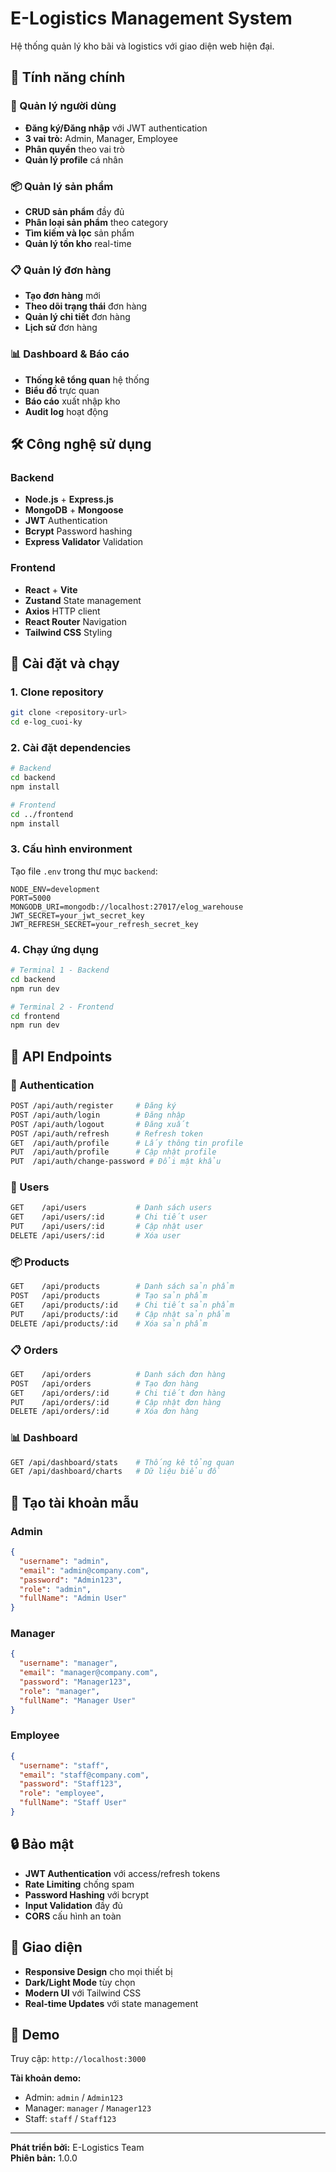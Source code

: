 # E-Logistics Management System

Hệ thống quản lý kho bãi và logistics với giao diện web hiện đại.

## 🚀 Tính năng chính

### 👥 Quản lý người dùng

- **Đăng ký/Đăng nhập** với JWT authentication
- **3 vai trò:** Admin, Manager, Employee
- **Phân quyền** theo vai trò
- **Quản lý profile** cá nhân

### 📦 Quản lý sản phẩm

- **CRUD sản phẩm** đầy đủ
- **Phân loại sản phẩm** theo category
- **Tìm kiếm và lọc** sản phẩm
- **Quản lý tồn kho** real-time

### 📋 Quản lý đơn hàng

- **Tạo đơn hàng** mới
- **Theo dõi trạng thái** đơn hàng
- **Quản lý chi tiết** đơn hàng
- **Lịch sử** đơn hàng

### 📊 Dashboard & Báo cáo

- **Thống kê tổng quan** hệ thống
- **Biểu đồ** trực quan
- **Báo cáo** xuất nhập kho
- **Audit log** hoạt động

## 🛠️ Công nghệ sử dụng

### Backend

- **Node.js** + **Express.js**
- **MongoDB** + **Mongoose**
- **JWT** Authentication
- **Bcrypt** Password hashing
- **Express Validator** Validation

### Frontend

- **React** + **Vite**
- **Zustand** State management
- **Axios** HTTP client
- **React Router** Navigation
- **Tailwind CSS** Styling

## 🚀 Cài đặt và chạy

### 1. Clone repository

```bash
git clone <repository-url>
cd e-log_cuoi-ky
```

### 2. Cài đặt dependencies

```bash
# Backend
cd backend
npm install

# Frontend
cd ../frontend
npm install
```

### 3. Cấu hình environment

Tạo file `.env` trong thư mục `backend`:

```env
NODE_ENV=development
PORT=5000
MONGODB_URI=mongodb://localhost:27017/elog_warehouse
JWT_SECRET=your_jwt_secret_key
JWT_REFRESH_SECRET=your_refresh_secret_key
```

### 4. Chạy ứng dụng

```bash
# Terminal 1 - Backend
cd backend
npm run dev

# Terminal 2 - Frontend
cd frontend
npm run dev
```

## 📡 API Endpoints

### 🔐 Authentication

```bash
POST /api/auth/register     # Đăng ký
POST /api/auth/login        # Đăng nhập
POST /api/auth/logout       # Đăng xuất
POST /api/auth/refresh      # Refresh token
GET  /api/auth/profile      # Lấy thông tin profile
PUT  /api/auth/profile      # Cập nhật profile
PUT  /api/auth/change-password # Đổi mật khẩu
```

### 👥 Users

```bash
GET    /api/users           # Danh sách users
GET    /api/users/:id       # Chi tiết user
PUT    /api/users/:id       # Cập nhật user
DELETE /api/users/:id       # Xóa user
```

### 📦 Products

```bash
GET    /api/products        # Danh sách sản phẩm
POST   /api/products        # Tạo sản phẩm
GET    /api/products/:id    # Chi tiết sản phẩm
PUT    /api/products/:id    # Cập nhật sản phẩm
DELETE /api/products/:id    # Xóa sản phẩm
```

### 📋 Orders

```bash
GET    /api/orders          # Danh sách đơn hàng
POST   /api/orders          # Tạo đơn hàng
GET    /api/orders/:id      # Chi tiết đơn hàng
PUT    /api/orders/:id      # Cập nhật đơn hàng
DELETE /api/orders/:id      # Xóa đơn hàng
```

### 📊 Dashboard

```bash
GET /api/dashboard/stats    # Thống kê tổng quan
GET /api/dashboard/charts   # Dữ liệu biểu đồ
```

## 🔑 Tạo tài khoản mẫu

### Admin

```json
{
  "username": "admin",
  "email": "admin@company.com",
  "password": "Admin123",
  "role": "admin",
  "fullName": "Admin User"
}
```

### Manager

```json
{
  "username": "manager",
  "email": "manager@company.com",
  "password": "Manager123",
  "role": "manager",
  "fullName": "Manager User"
}
```

### Employee

```json
{
  "username": "staff",
  "email": "staff@company.com",
  "password": "Staff123",
  "role": "employee",
  "fullName": "Staff User"
}
```

## 🔒 Bảo mật

- **JWT Authentication** với access/refresh tokens
- **Rate Limiting** chống spam
- **Password Hashing** với bcrypt
- **Input Validation** đầy đủ
- **CORS** cấu hình an toàn

## 📱 Giao diện

- **Responsive Design** cho mọi thiết bị
- **Dark/Light Mode** tùy chọn
- **Modern UI** với Tailwind CSS
- **Real-time Updates** với state management

## 🚀 Demo

Truy cập: `http://localhost:3000`

**Tài khoản demo:**

- Admin: `admin` / `Admin123`
- Manager: `manager` / `Manager123`
- Staff: `staff` / `Staff123`

---

**Phát triển bởi:** E-Logistics Team  
**Phiên bản:** 1.0.0
